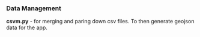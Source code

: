 ### Data Management
**csvm.py** - for merging and paring down csv files. To then generate geojson data for the app.
